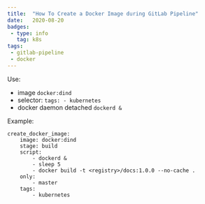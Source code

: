 ```yaml
---
title:  "How To Create a Docker Image during GitLab Pipeline"
date:   2020-08-20 
badges: 
 - type: info
   tag: k8s 
tags:
 - gitlab-pipeline
 - docker
---
```


Use:
* image `docker:dind`
* selector: `tags: - kubernetes`
* docker daemon detached `dockerd &`

Example:

```
create_docker_image:
    image: docker:dind
    stage: build
    script:
        - dockerd &
        - sleep 5
        - docker build -t <registry>/docs:1.0.0 --no-cache .
    only:
        - master
    tags:
        - kubernetes
```
